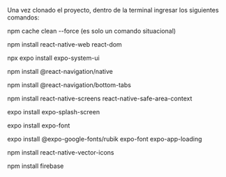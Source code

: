Una vez clonado el proyecto, dentro de la terminal ingresar los siguientes comandos:

npm cache clean --force (es solo un comando situacional) 

npm install react-native-web react-dom

npx expo install expo-system-ui

npm install @react-navigation/native

npm install @react-navigation/bottom-tabs

npm install react-native-screens react-native-safe-area-context

expo install expo-splash-screen

expo install expo-font

expo install @expo-google-fonts/rubik expo-font expo-app-loading

npm install react-native-vector-icons

npm install firebase
